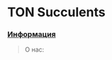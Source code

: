 # TON Succulents

### [Информация](https://aniramlove.github.io/TONsucculents/tree/main/docs/01-wallet)
>
> О нас:


